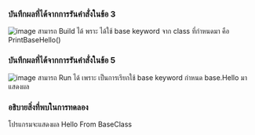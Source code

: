 ### บันทึกผลที่ได้จากการรันคำสั่งในข้อ 3
![image](https://github.com/VisawaPRO/03376836-OOP-2566-Lab-08/assets/144195555/845fa9dc-02e5-4abf-b0a5-77096e0c8c17)
สามารถ Build ได้ พราะ ได้ใช้ base keyword จาก class ที่กำหนดมา คือ PrintBaseHello()
### บันทึกผลที่ได้จากการรันคำสั่งในข้อ 5
![image](https://github.com/VisawaPRO/03376836-OOP-2566-Lab-08/assets/144195555/811cbced-be2a-48f4-a3f1-4f65cd936ffa)
สามารถ Run ได้ เพราะ เป็นการเรียกใช้ base keyword กำหนด base.Hello มาแสดงผล
### อธิบายสิ่งที่พบในการทดลอง
โปรแกรมจะแสดงผล Hello From BaseClass




